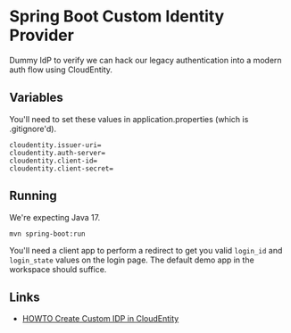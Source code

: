 # Spring Boot Custom Identity Provider

Dummy IdP to verify we can hack our legacy authentication into a modern
auth flow using CloudEntity.

## Variables

You'll need to set these values in application.properties (which is .gitignore'd).

```properties
cloudentity.issuer-uri=
cloudentity.auth-server=
cloudentity.client-id=
cloudentity.client-secret=
```

## Running

We're expecting Java 17.

```shell
mvn spring-boot:run
```

You'll need a client app to perform a redirect to get you valid
`login_id` and `login_state` values on the login page. The default demo app 
in the workspace should suffice.


## Links

- [HOWTO Create Custom IDP in CloudEntity](https://cloudentity.com/developers/howtos/identities/custom-idp/)
